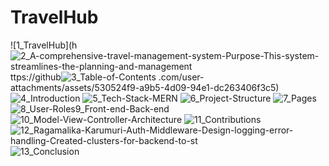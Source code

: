 # TravelHub
![1_TravelHub](h![2_A-comprehensive-travel-management-system-Purpose-This-system-streamlines-the-planning-and-management](https://github.com/user-attachments/assets/0501c805-ba24-4726-8c21-421d0be05c10)
ttps://github![3_Table-of-Contents](https://github.com/user-attachments/assets/12038897-0142-42cc-822a-935c2a0d095a)
.com/user-attachments/assets/530524f9-a9b5-4d09-94e1-dc263406f3c5)
![4_Introduction](https://github.com/user-attachments/assets/51a2ce38-c9a4-464c-bfb5-504a5c86e199)
![5_Tech-Stack-MERN](https://github.com/user-attachments/assets/cb8132e8-3cac-4f03-94ff-2689518a33bc)
![6_Project-Structure](https://github.com/user-attachments/assets/9208ed1b-e6b5-465b-a932-819d6f6fd716)
![7_Pages](https://github.com/user-attachments/assets/2ee4de1c-2e83-4ac0-bfb8-36ad067a268d)
![8_User-Roles![9_Front-end-Back-end](https://github.com/user-attachments/assets/84815d10-aa40-4ed6-98f0-4ed9c4612260)
](https://github.com/user-attachments/assets/ba70474e-80d0-4f8b-be25-19bfae9bdc34)
![10_Model-View-Controller-Architecture](https://github.com/user-attachments/assets/5a26bd8e-1464-40b2-87b4-73d8f1d48dde)
![11_Contributions](https://github.com/user-attachments/assets/f763f10b-bc4e-4f3d-994c-0cf0615ffb59)
![12_Ragamalika-Karumuri-Auth-Middleware-Design-logging-error-handling-Created-clusters-for-backend-to-st](https://github.com/user-attachments/assets/997e928d-0fbf-4e1f-9521-98aa60632726)
![13_Conclusion](https://github.com/user-attachments/assets/559c77b1-7584-4df4-97c9-b878c34c9af8)
